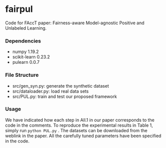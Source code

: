 # fairpul

Code for FAccT paper: Fairness-aware Model-agnostic Positive and Unlabeled Learning.



### Dependencies

- numpy 1.19.2
- scikit-learn 0.23.2
- pulearn 0.0.7



### File Structure

- src/gen_syn.py: generate the synthetic dataset
- src/dataloader.py: load real data sets
- src/PUL.py: train and test our proposed framework



### Usage

We have indicated how each step in All.1 in our paper corresponds to the code in the comments. To reproduce the experimental results in Table 1, simply run `python PUL.py` . The datasets can be downloaded from the weblink in the paper. All the carefully tuned parameters have been specified in the code.

